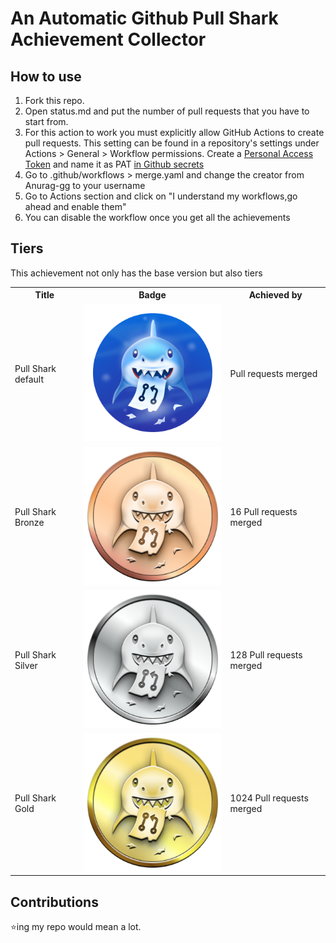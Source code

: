 # An Automatic Github Pull Shark Achievement Collector
## How to use

1. Fork this repo.
2. Open status.md and  put the number of pull requests that you have to start from.
3. For this action to work you must explicitly allow GitHub Actions to create pull requests. This setting can be found in a repository's settings under Actions > General > Workflow permissions.
Create a [Personal Access Token](https://docs.github.com/en/enterprise-server@3.4/authentication/keeping-your-account-and-data-secure/creating-a-personal-access-token) and name it as PAT [in Github secrets](https://github.com/Azure/actions-workflow-samples/blob/master/assets/create-secrets-for-GitHub-workflows.md)
4. Go to .github/workflows > merge.yaml and change the creator from Anurag-gg to your username
5. Go to Actions section and click on "I understand my workflows,go ahead and enable them"
6. You can disable the workflow once you get all the achievements


## Tiers
This achievement not only has the base version but also tiers

<table>
    <tr>
        <th>Title</th>
        <th>Badge</th>
        <th>Achieved by</th>
    </tr>
    <tr>
        <td>Pull Shark default</td>
        <td><img src="images/pull-shark-default.png"></td>
        <td>Pull requests merged</td>
    </tr>
    <tr>
        <td>Pull Shark Bronze</td>
        <td><img src="images/pull-shark-bronze.png"></td>
        <td>16 Pull requests merged</td>
    </tr>
    <tr>
        <td>Pull Shark Silver</td>
        <td><img src="images/pull-shark-silver.png"></td>
        <td>128 Pull requests merged</td>
    </tr>
    <tr>
        <td>Pull Shark Gold</td>
        <td><img src="images/pull-shark-gold.png"></td>
        <td>1024 Pull requests merged</td>
    </tr>
</table>

## Contributions
⭐ing my repo would mean a lot.

